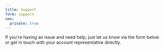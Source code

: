 ```yaml
---
title: Support
form: support
seo:
  private: true
---
```

If you're having an issue and need help, just let us know via the form below or get in touch with your account representative directly. 